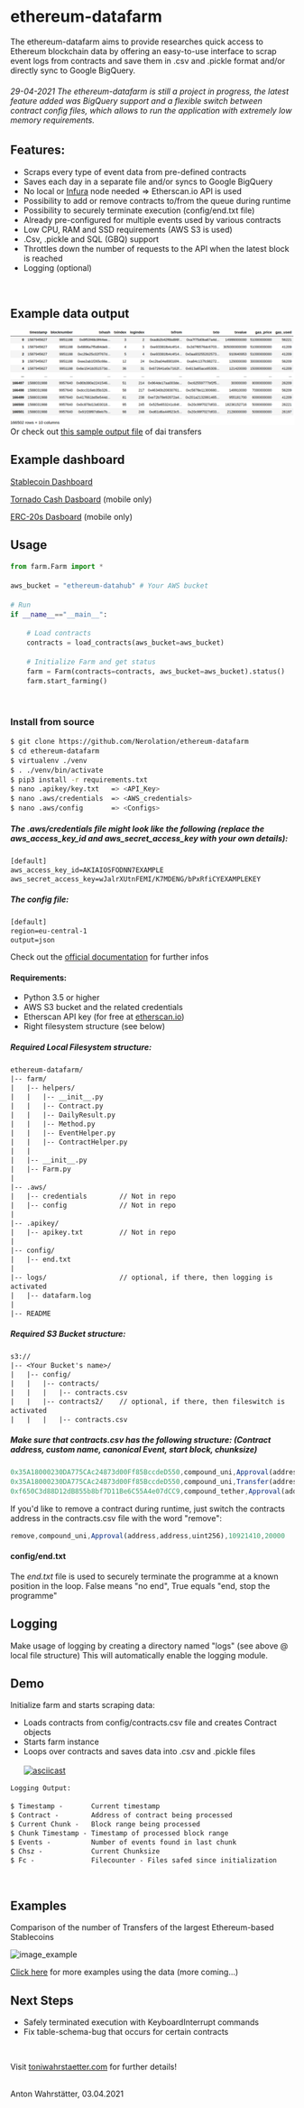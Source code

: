 # ethereum-datafarm

The ethereum-datafarm aims to provide researches quick access to Ethereum blockchain data by offering an easy-to-use interface to scrap event logs from contracts and save them in .csv and .pickle format and/or directly sync to Google BigQuery.

###### 29-04-2021 The ethereum-datafarm is still a project in progress, the latest feature added was BigQuery support and a flexible switch between contract config files, which allows to run the application with extremely low memory requirements.

## Features:
* Scraps every type of event data from pre-defined contracts
* Saves each day in a separate file and/or syncs to Google BigQuery
* No local or [Infura](https://infura.io/?utm_source=Nerolation_Github&utm_medium=ethereum-datafarm) node needed => Etherscan.io API is used
* Possibility to add or remove contracts to/from the queue during runtime
* Possibility to securely terminate execution (config/end.txt file)
* Already pre-configured for multiple events used by various contracts
* Low CPU, RAM and SSD requirements (AWS S3 is used)
* .Csv, .pickle and SQL (GBQ) support
* Throttles down the number of requests to the API when the latest block is reached
* Logging (optional)
<br />

## Example data output
![image](sample_output/png/sample_output.png)
Or check out [this sample output file](sample_output/csv/13_11_2019.csv) of dai transfers
<br />

## Example dashboard
[Stablecoin Dashboard](https://toniwahrstaetter.com/ethereum-stablecoin-dashboard.html)

[Tornado Cash Dasboard](https://toniwahrstaetter.com/tornadocash.html) (mobile only)

[ERC-20s Dasboard](https://toniwahrstaetter.com/token-transfers.html) (mobile only)



## Usage

```python
from farm.Farm import *

aws_bucket = "ethereum-datahub" # Your AWS bucket

# Run
if __name__=="__main__":
    
    # Load contracts
    contracts = load_contracts(aws_bucket=aws_bucket)

    # Initialize Farm and get status
    farm = Farm(contracts=contracts, aws_bucket=aws_bucket).status()
    farm.start_farming()
```

<br />

### Install from source
```bash
$ git clone https://github.com/Nerolation/ethereum-datafarm
$ cd ethereum-datafarm
$ virtualenv ./venv
$ . ./venv/bin/activate
$ pip3 install -r requirements.txt
$ nano .apikey/key.txt   => <API_Key>
$ nano .aws/credentials  => <AWS_credentials>
$ nano .aws/config       => <Configs>
```


##### The .aws/credentials file might look like the following (replace the *aws_access_key_id* and *aws_secret_access_key* with your own details): <br />
```
[default]
aws_access_key_id=AKIAIOSFODNN7EXAMPLE
aws_secret_access_key=wJalrXUtnFEMI/K7MDENG/bPxRfiCYEXAMPLEKEY
```
##### The config file:
```
[default]
region=eu-central-1
output=json
```
Check out the [official documentation](https://docs.aws.amazon.com/cli/latest/userguide/cli-configure-files.html) for further infos

#### Requirements:

* Python 3.5 or higher
* AWS S3 bucket and the related credentials
* Etherscan API key (for free at [etherscan.io](https://etherscan.io))
* Right filesystem structure (see below)

##### Required Local Filesystem structure:
```data
ethereum-datafarm/
|-- farm/
|   |-- helpers/
|   |   |-- __init__.py
|   |   |-- Contract.py
|   |   |-- DailyResult.py
|   |   |-- Method.py
|   |   |-- EventHelper.py
|   |   |-- ContractHelper.py
|   |   
|   |-- __init__.py
|   |-- Farm.py
|
|-- .aws/                 
|   |-- credentials        // Not in repo
|   |-- config             // Not in repo
|   
|-- .apikey/             
|   |-- apikey.txt         // Not in repo
|
|-- config/
|   |-- end.txt
|
|-- logs/                  // optional, if there, then logging is activated
|   |-- datafarm.log
|
|-- README
```
##### Required S3 Bucket structure:
```data
s3://
|-- <Your Bucket's name>/
|   |-- config/
|   |   |-- contracts/
|   |   |   |-- contracts.csv
|   |   |-- contracts2/    // optional, if there, then fileswitch is activated
|   |   |   |-- contracts.csv
```
##### Make sure that contracts.csv has the following structure: (Contract address, custom name, canonical Event, start block, chunksize)
```js
0x35A18000230DA775CAc24873d00Ff85BccdeD550,compound_uni,Approval(address,address,uint256),10921410,20000
0x35A18000230DA775CAc24873d00Ff85BccdeD550,compound_uni,Transfer(address,address,uint256),10921410,20000
0xf650C3d88D12dB855b8bf7D11Be6C55A4e07dCC9,compound_tether,Approval(address,address,uint256),9879363,20000
```
If you'd like to remove a contract during runtime, just switch the contracts address in the contracts.csv file with the word "remove":
```js
remove,compound_uni,Approval(address,address,uint256),10921410,20000
```
#### config/end.txt
The *end.txt* file is used to securely terminate the programme at a known position in the loop.
False means "no end", True equals "end, stop the programme"
<br />


## Logging
Make usage of logging by creating a directory named "logs" (see above @ local file structure)
This will automatically enable the logging module.
<br />

## Demo

Initialize farm and starts scraping data:
* Loads contracts from config/contracts.csv file and creates Contract objects
* Starts farm instance
* Loops over contracts and saves data into .csv and .pickle files <br /><br />
[![asciicast](https://asciinema.org/a/404795.svg)](https://asciinema.org/a/404795)
```console
Logging Output:

$ Timestamp -       Current timestamp
$ Contract -        Address of contract being processed
$ Current Chunk -   Block range being processed
$ Chunk Timestamp - Timestamp of processed block range
$ Events -          Number of events found in last chunk
$ Chsz -            Current Chunksize
$ Fc -              Filecounter - Files safed since initialization
```
<br />

## Examples

Comparison of the number of Transfers of the largest Ethereum-based Stablecoins

![image_example](https://ethereum-datahub.s3.eu-central-1.amazonaws.com/graphs/stablecoin_transfers_for-git.png)


[Click here](https://toniwahrstaetter.com/example_usage.html) for more examples using the data (more coming...)

## Next Steps
* Safely terminated execution with KeyboardInterrupt commands
* Fix table-schema-bug that occurs for certain contracts

<br />


Visit [toniwahrstaetter.com](https://toniwahrstaetter.com/) for further details!
<br/><br/>

Anton Wahrstätter, 03.04.2021 
